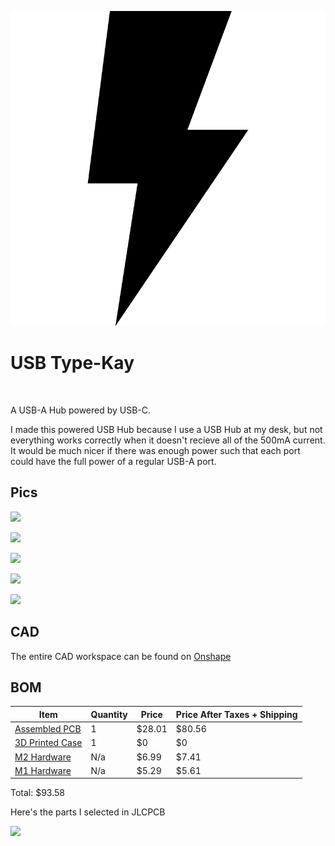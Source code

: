 ![](lightning%20icon.png)
# USB Type-Kay

<br>

A USB-A Hub powered by USB-C.

I made this powered USB Hub because I use a USB Hub at my desk, but not everything works correctly when it doesn't recieve all of the 500mA current. It would be much nicer if there was enough power such that each port could have the full power of a regular USB-A port.

## Pics

![](https://hc-cdn.hel1.your-objectstorage.com/s/v3/eea2aa8476484b9e8e40586473ae7a10647d6c20_image.png)

![](https://hc-cdn.hel1.your-objectstorage.com/s/v3/4a4011d855dae9fafc7319c214f5b4fd01cc329c_image.png)

![](https://hc-cdn.hel1.your-objectstorage.com/s/v3/353e921a5559e8d88bb15dbfdd613e023ebfb967_image.png)

![](https://hc-cdn.hel1.your-objectstorage.com/s/v3/4ba8c39d98d53a0d545dc0458cd8ef63546a46f5_image.png)

![](https://hc-cdn.hel1.your-objectstorage.com/s/v3/df82463bf533aa32375b219bfb40e11c279726ad_image.png)

## CAD

The entire CAD workspace can be found on [Onshape](https://cad.onshape.com/documents/c7f694b62a224799f4cb962e/w/0d1c46c09d0047ca434a2fd4/e/c17be9d34015dc597f20f24c?renderMode=0&uiState=688c152b25b23a519670e553)

## BOM

| Item | Quantity | Price | Price After Taxes + Shipping |
|------|----------|-------|------------------------------|
[Assembled PCB](https://github.com/Kaympe20/USB-Type-Kay/tree/main/production) | 1 | $28.01 | $80.56
[3D Printed Case](https://github.com/Kaympe20/Kaypaw96/blob/main/cad/Case.step) | 1 | $0 | $0
[M2 Hardware](https://www.amazon.com/QOOSIKICC-Assortment-Washers-Machine-Assorted/dp/B0DDY2L533) | N/a | $6.99 | $7.41
[M1 Hardware](https://www.amazon.com/Stainless-Assortment-Fasteners-Repairing-Electronics/dp/B09MS6KPN7) | N/a | $5.29 | $5.61

Total: $93.58

Here's the parts I selected in JLCPCB

![](https://hc-cdn.hel1.your-objectstorage.com/s/v3/08c6ae23581db4015b7390a61cd62b5991f8fba9_image.png)